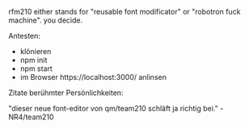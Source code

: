 rfm210 either stands for "reusable font modificator" or "robotron fuck machine". you decide.

Antesten:
* klönieren
* npm init
* npm start
* im Browser https://localhost:3000/ anlinsen


Zitate berühmter Persönlichkeiten:

"dieser neue font-editor von qm/team210 schläft ja richtig bei." - NR4/team210